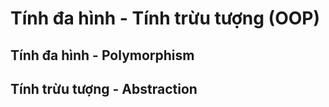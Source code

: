 # Tính đa hình - Tính trừu tượng (OOP)
## Tính đa hình - Polymorphism
## Tính trừu tượng - Abstraction
